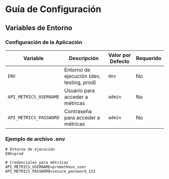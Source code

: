 # Guía de Configuración

## Variables de Entorno

### Configuración de la Aplicación

| Variable | Descripción | Valor por Defecto | Requerido |
|----------|-------------|-------------------|-----------|
| `ENV` | Entorno de ejecución (dev, testing, prod) | `dev` | No |
| `API_METRICS_USERNAME` | Usuario para acceder a métricas | `admin` | No |
| `API_METRICS_PASSWORD` | Contraseña para acceder a métricas | `admin` | No |

### Ejemplo de archivo .env

```env
# Entorno de ejecución
ENV=prod

# Credenciales para métricas
API_METRICS_USERNAME=prometheus_user
API_METRICS_PASSWORD=secure_password_123
```
